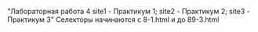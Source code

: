 "Лабораторная работа 4 site1 - Практикум 1; site2 - Практикум 2; site3 - Практикум 3" Селекторы начинаются с 8-1.html и до 89-3.html
 